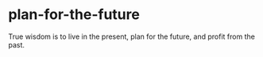 # plan-for-the-future
True wisdom is to live in the present, plan for the future, and profit from the past.
